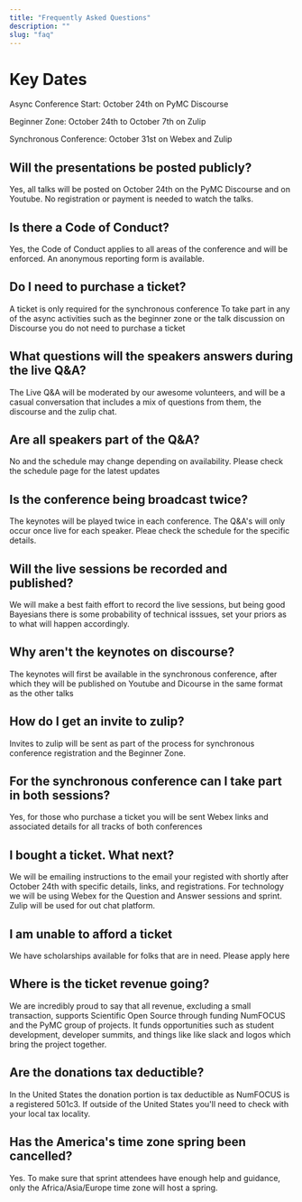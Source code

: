 ```yaml
---
title: "Frequently Asked Questions"
description: ""
slug: "faq"
---
```

# Key Dates

Async Conference Start: October 24th on PyMC Discourse

Beginner Zone: October 24th to October 7th on Zulip

Synchronous Conference: October 31st on Webex and Zulip

## Will the presentations be posted publicly?

Yes, all talks will be posted on October 24th on the PyMC Discourse and on Youtube. No registration or payment is needed to watch the talks.

## Is there a Code of Conduct?

Yes, the Code of Conduct applies to all areas of the conference and will be enforced. An anonymous reporting form is available.

## Do I need to purchase a ticket?

A ticket is only required for the synchronous conference To take part in any of the async activities such as the beginner zone or the talk discussion on Discourse you do not need to purchase a ticket

## What questions will the speakers answers during the live Q&A?

The Live Q&A will be moderated by our awesome volunteers, and will be a casual conversation that includes a mix of questions from them, the discourse and the zulip chat.

## Are all speakers part of the Q&A?

No and the schedule may change depending on availability. Please check the schedule page for the latest updates

## Is the conference being broadcast twice?

The keynotes will be played twice in each conference. The Q&A's will only occur once live for each speaker. Pleae check the schedule for the specific details.

## Will the live sessions be recorded and published?

We will make a best faith effort to record the live sessions, but being good Bayesians there is some probability of technical isssues, set your priors as to what will happen accordingly.

## Why aren't the keynotes on discourse?

The keynotes will first be available in the synchronous conference, after which they will be published on Youtube and Dicourse in the same format as the other talks

## How do I get an invite to zulip?

Invites to zulip will be sent as part of the process for synchronous conference registration and the Beginner Zone.

## For the synchronous conference can I take part in both sessions?

Yes, for those who purchase a ticket you will be sent Webex links and associated details for all tracks of both conferences

## I bought a ticket. What next?

We will be emailing instructions to the email your registed with shortly after October 24th with specific details, links, and registrations. For technology we will be using Webex for the Question and Answer sessions and sprint. Zulip will be used for out chat platform.

## I am unable to afford a ticket

We have scholarships available for folks that are in need. Please apply here

## Where is the ticket revenue going?

We are incredibly proud to say that all revenue, excluding a small transaction, supports Scientific Open Source through funding NumFOCUS and the PyMC group of projects. It funds opportunities such as student development, developer summits, and things like like slack and logos which bring the project together.

## Are the donations tax deductible?

In the United States the donation portion is tax deductible as NumFOCUS is a registered 501c3. If outside of the United States you'll need to check with your local tax locality.

## Has the America's time zone spring been cancelled?

Yes. To make sure that sprint attendees have enough help and guidance, only the Africa/Asia/Europe time zone will host a spring.